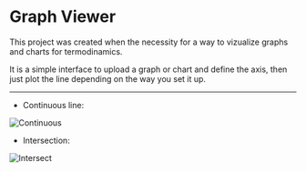 # Graph Viewer

This project was created when the necessity for a way to vizualize graphs and charts for termodinamics. 

It is a simple interface to upload a graph or chart and define the axis, then just plot the line depending on the way you set it up.

<hr>

* Continuous line:

![Continuous](https://user-images.githubusercontent.com/87816562/192161213-e3dec760-2022-43f0-ab5a-4042f472d3e3.png)

* Intersection:

![Intersect](https://user-images.githubusercontent.com/87816562/192161218-5382c6c1-5923-4d52-9548-431691876c8e.png)
